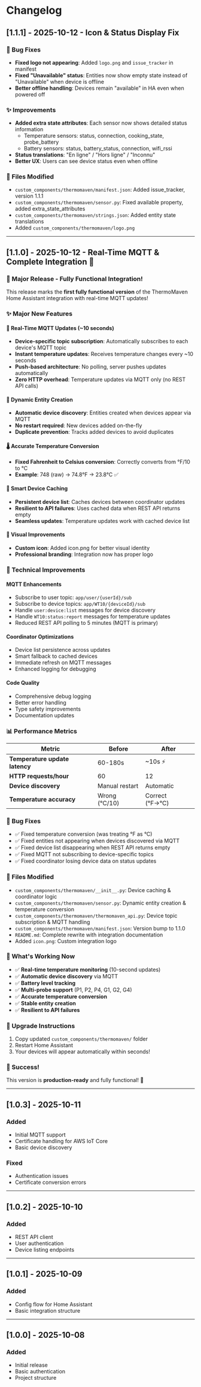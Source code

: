 # Changelog

## [1.1.1] - 2025-10-12 - Icon & Status Display Fix

### 🐛 Bug Fixes
- **Fixed logo not appearing**: Added `logo.png` and `issue_tracker` in manifest
- **Fixed "Unavailable" status**: Entities now show empty state instead of "Unavailable" when device is offline
- **Better offline handling**: Devices remain "available" in HA even when powered off

### ✨ Improvements
- **Added extra state attributes**: Each sensor now shows detailed status information
  - Temperature sensors: status, connection, cooking_state, probe_battery
  - Battery sensors: status, battery_status, connection, wifi_rssi
- **Status translations**: "En ligne" / "Hors ligne" / "Inconnu"
- **Better UX**: Users can see device status even when offline

### 📝 Files Modified
- `custom_components/thermomaven/manifest.json`: Added issue_tracker, version 1.1.1
- `custom_components/thermomaven/sensor.py`: Fixed available property, added extra_state_attributes
- `custom_components/thermomaven/strings.json`: Added entity state translations
- Added `custom_components/thermomaven/logo.png`

---

## [1.1.0] - 2025-10-12 - Real-Time MQTT & Complete Integration 🎉

### 🎊 Major Release - Fully Functional Integration!

This release marks the **first fully functional version** of the ThermoMaven Home Assistant integration with real-time MQTT updates!

### ✨ Major New Features

#### 🚀 Real-Time MQTT Updates (~10 seconds)
- **Device-specific topic subscription**: Automatically subscribes to each device's MQTT topic
- **Instant temperature updates**: Receives temperature changes every ~10 seconds
- **Push-based architecture**: No polling, server pushes updates automatically
- **Zero HTTP overhead**: Temperature updates via MQTT only (no REST API calls)

#### 🎨 Dynamic Entity Creation
- **Automatic device discovery**: Entities created when devices appear via MQTT
- **No restart required**: New devices added on-the-fly
- **Duplicate prevention**: Tracks added devices to avoid duplicates

#### 🌡️ Accurate Temperature Conversion
- **Fixed Fahrenheit to Celsius conversion**: Correctly converts from °F/10 to °C
- **Example**: 748 (raw) → 74.8°F → 23.8°C ✅

#### 💾 Smart Device Caching
- **Persistent device list**: Caches devices between coordinator updates
- **Resilient to API failures**: Uses cached data when REST API returns empty
- **Seamless updates**: Temperature updates work with cached device list

#### 🎨 Visual Improvements
- **Custom icon**: Added icon.png for better visual identity
- **Professional branding**: Integration now has proper logo

### 🔧 Technical Improvements

#### MQTT Enhancements
- Subscribe to user topic: `app/user/{userId}/sub`
- Subscribe to device topics: `app/WT10/{deviceId}/sub`
- Handle `user:device:list` messages for device discovery
- Handle `WT10:status:report` messages for temperature updates
- Reduced REST API polling to 5 minutes (MQTT is primary)

#### Coordinator Optimizations
- Device list persistence across updates
- Smart fallback to cached devices
- Immediate refresh on MQTT messages
- Enhanced logging for debugging

#### Code Quality
- Comprehensive debug logging
- Better error handling
- Type safety improvements
- Documentation updates

### 📊 Performance Metrics

| Metric | Before | After |
|--------|--------|-------|
| **Temperature update latency** | 60-180s | ~10s ⚡ |
| **HTTP requests/hour** | 60 | 12 |
| **Device discovery** | Manual restart | Automatic |
| **Temperature accuracy** | Wrong (°C/10) | Correct (°F→°C) |

### 🐛 Bug Fixes
- ✅ Fixed temperature conversion (was treating °F as °C)
- ✅ Fixed entities not appearing when devices discovered via MQTT
- ✅ Fixed device list disappearing when REST API returns empty
- ✅ Fixed MQTT not subscribing to device-specific topics
- ✅ Fixed coordinator losing device data on status updates

### 📝 Files Modified
- `custom_components/thermomaven/__init__.py`: Device caching & coordinator logic
- `custom_components/thermomaven/sensor.py`: Dynamic entity creation & temperature conversion
- `custom_components/thermomaven/thermomaven_api.py`: Device topic subscription & MQTT handling
- `custom_components/thermomaven/manifest.json`: Version bump to 1.1.0
- `README.md`: Complete rewrite with integration documentation
- Added `icon.png`: Custom integration logo

### 🎯 What's Working Now
- ✅ **Real-time temperature monitoring** (10-second updates)
- ✅ **Automatic device discovery** via MQTT
- ✅ **Battery level tracking**
- ✅ **Multi-probe support** (P1, P2, P4, G1, G2, G4)
- ✅ **Accurate temperature conversion**
- ✅ **Stable entity creation**
- ✅ **Resilient to API failures**

### 🚀 Upgrade Instructions
1. Copy updated `custom_components/thermomaven/` folder
2. Restart Home Assistant
3. Your devices will appear automatically within seconds!

### 🎉 Success!
This version is **production-ready** and fully functional! 🎊

---

## [1.0.3] - 2025-10-11

### Added
- Initial MQTT support
- Certificate handling for AWS IoT Core
- Basic device discovery

### Fixed
- Authentication issues
- Certificate conversion errors

---

## [1.0.2] - 2025-10-10

### Added
- REST API client
- User authentication
- Device listing endpoints

---

## [1.0.1] - 2025-10-09

### Added
- Config flow for Home Assistant
- Basic integration structure

---

## [1.0.0] - 2025-10-08

### Added
- Initial release
- Basic authentication
- Project structure
